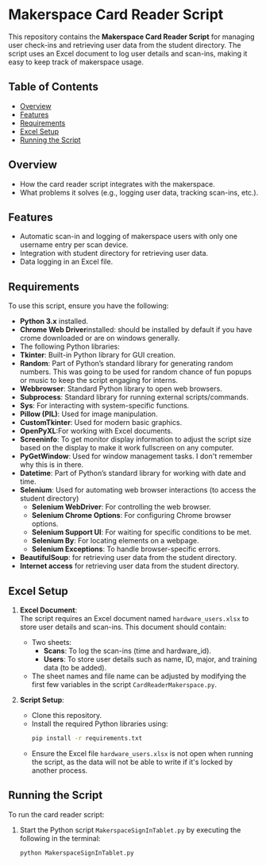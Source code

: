 # Makerspace Card Reader Script

This repository contains the **Makerspace Card Reader Script** for managing user check-ins and retrieving user data from the student directory. The script uses an Excel document to log user details and scan-ins, making it easy to keep track of makerspace usage.

## Table of Contents
- [Overview](#overview)
- [Features](#features)
- [Requirements](#requirements)
- [Excel Setup](#excel-setup)
- [Running the Script](#running-the-script)

## Overview
- How the card reader script integrates with the makerspace.
- What problems it solves (e.g., logging user data, tracking scan-ins, etc.).

## Features
- Automatic scan-in and logging of makerspace users with only one username entry per scan device.
- Integration with student directory for retrieving user data.
- Data logging in an Excel file.

## Requirements
To use this script, ensure you have the following:
- **Python 3.x** installed.
- **Chrome Web Driver**installed: should be installed by default if you have crome downloaded or are on windows generally. 
- The following Python libraries:
- **Tkinter**: Built-in Python library for GUI creation.
- **Random**: Part of Python’s standard library for generating random numbers. This was going to be used for random chance of fun popups or music to keep the script engaging for interns.
- **Webbrowser**: Standard Python library to open web browsers.
- **Subprocess**: Standard library for running external scripts/commands.
- **Sys**: For interacting with system-specific functions.
- **Pillow (PIL)**: Used for image manipulation.
- **CustomTkinter**: Used for modern basic graphics.
- **OpenPyXL**:For working with Excel documents.
- **Screeninfo**: To get monitor display information to adjust the script size based on the display to make it work fullscreen on any computer.
- **PyGetWindow**: Used for window management tasks. I don't remember why this is in there.
- **Datetime**: Part of Python’s standard library for working with date and time.
- **Selenium**: Used for automating web browser interactions (to access the student directory)
  - **Selenium WebDriver**: For controlling the web browser.
  - **Selenium Chrome Options**: For configuring Chrome browser options.
  - **Selenium Support UI**: For waiting for specific conditions to be met.
  - **Selenium By**: For locating elements on a webpage.
  - **Selenium Exceptions**: To handle browser-specific errors.
- **BeautifulSoup**: for retrieving user data from the student directory.
- **Internet access** for retrieving user data from the student directory.

## Excel Setup
1. **Excel Document**:  
   The script requires an Excel document named `hardware_users.xlsx` to store user details and scan-ins. This document should contain:
   - Two sheets:
     - **Scans**: To log the scan-ins (time and hardware_id).
     - **Users**: To store user details such as name, ID, major, and training data (to be added).
   - The sheet names and file name can be adjusted by modifying the first few variables in the script `CardReaderMakerspace.py`.

2. **Script Setup**:
   - Clone this repository.
   - Install the required Python libraries using:
     ```bash
     pip install -r requirements.txt
     ```
   - Ensure the Excel file `hardware_users.xlsx` is not open when running the script, as the data will not be able to write if it's locked by another process.

## Running the Script
To run the card reader script:
1. Start the Python script `MakerspaceSignInTablet.py` by executing the following in the terminal:
   ```bash
   python MakerspaceSignInTablet.py
